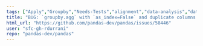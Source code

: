 ```yaml
---
tags: ["Apply","Groupby","Needs-Tests","alignment","data-analysis","data-science","flexible","pandas","python"]
title: "BUG: `groupby.agg` with `as_index=False` and duplicate columns in `by` fails with `pd.NamedAgg`."
html_url: "https://github.com/pandas-dev/pandas/issues/58446"
user: "sfc-gh-rdurrani"
repo: "pandas-dev/pandas"
---
```


